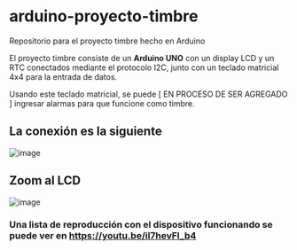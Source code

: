 # arduino-proyecto-timbre
Repositorio para el proyecto timbre hecho en Arduino

El proyecto timbre consiste de un **Arduino UNO** con un display LCD y un RTC conectados mediante el protocolo I2C, junto con un teclado matricial 4x4 para la entrada de datos.

Usando este teclado matricial, se puede [ EN PROCESO DE SER AGREGADO ] ingresar alarmas para que funcione como timbre.


## La conexión es la siguiente
![image](https://user-images.githubusercontent.com/83929485/121246844-f3b01a00-c877-11eb-9aa8-811cae6287cf.png)


## Zoom al LCD 
![image](https://user-images.githubusercontent.com/83929485/121247427-9ff20080-c878-11eb-81e6-37faaedd0afb.png)


### Una lista de reproducción con el dispositivo funcionando se puede ver en https://youtu.be/iI7hevFl_b4
